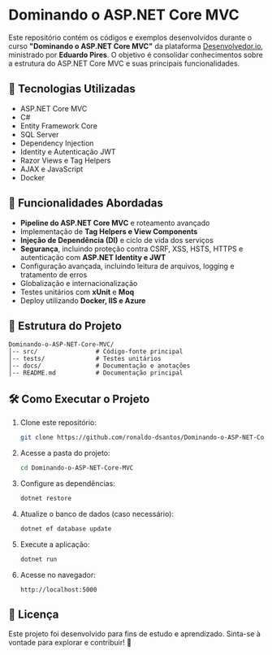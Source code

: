 # Dominando o ASP.NET Core MVC

Este repositório contém os códigos e exemplos desenvolvidos durante o curso **"Dominando o ASP.NET Core MVC"** da plataforma [Desenvolvedor.io](https://desenvolvedor.io), ministrado por **Eduardo Pires**. O objetivo é consolidar conhecimentos sobre a estrutura do ASP.NET Core MVC e suas principais funcionalidades.

## 📌 Tecnologias Utilizadas

- ASP.NET Core MVC  
- C#  
- Entity Framework Core  
- SQL Server  
- Dependency Injection  
- Identity e Autenticação JWT  
- Razor Views e Tag Helpers  
- AJAX e JavaScript  
- Docker  

## 🚀 Funcionalidades Abordadas

- **Pipeline do ASP.NET Core MVC** e roteamento avançado  
- Implementação de **Tag Helpers e View Components**  
- **Injeção de Dependência (DI)** e ciclo de vida dos serviços  
- **Segurança**, incluindo proteção contra CSRF, XSS, HSTS, HTTPS e autenticação com **ASP.NET Identity e JWT**  
- Configuração avançada, incluindo leitura de arquivos, logging e tratamento de erros  
- Globalização e internacionalização  
- Testes unitários com **xUnit** e **Moq**  
- Deploy utilizando **Docker, IIS e Azure**  

## 📂 Estrutura do Projeto

```
Dominando-o-ASP-NET-Core-MVC/
│-- src/                # Código-fonte principal
│-- tests/              # Testes unitários
│-- docs/               # Documentação e anotações
│-- README.md           # Documentação principal
```

## 🛠️ Como Executar o Projeto

1. Clone este repositório:  
    ```sh
    git clone https://github.com/ronaldo-dsantos/Dominando-o-ASP-NET-Core-MVC.git
    ```  

2. Acesse a pasta do projeto:  
    ```sh
    cd Dominando-o-ASP-NET-Core-MVC
    ```  

3. Configure as dependências:  
    ```sh
    dotnet restore
    ```  

4. Atualize o banco de dados (caso necessário):  
    ```sh
    dotnet ef database update
    ```  

5. Execute a aplicação:  
    ```sh
    dotnet run
    ```  

6. Acesse no navegador:  
    ```
    http://localhost:5000
    ```  

## 📜 Licença

Este projeto foi desenvolvido para fins de estudo e aprendizado. Sinta-se à vontade para explorar e contribuir! 🚀  